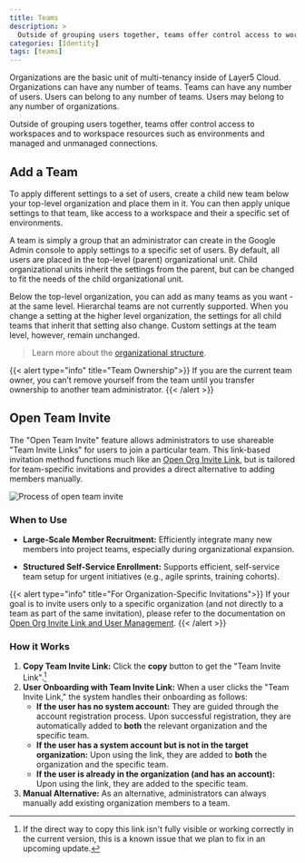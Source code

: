 ```yaml
---
title: Teams
description: >
  Outside of grouping users together, teams offer control access to workspaces and to workspace resources such as environments and managed and unmanaged connections.
categories: [Identity]
tags: [teams]
---
```


Organizations are the basic unit of multi-tenancy inside of Layer5 Cloud. Organizations can have any number of teams. Teams can have any number of users. Users can belong to any number of teams. Users may belong to any number of organizations.

Outside of grouping users together, teams offer control access to workspaces and to workspace resources such as environments and managed and unmanaged connections.

## Add a Team

To apply different settings to a set of users, create a child new team below your top-level organization and place them in it. You can then apply unique settings to that team, like access to a workspace and their a specific set of environments.

A team is simply a group that an administrator can create in the Google Admin console to apply settings to a specific set of users. By default, all users are placed in the top-level (parent) organizational unit. Child organizational units inherit the settings from the parent, but can be changed to fit the needs of the child organizational unit.

Below the top-level organization, you can add as many teams as you want - at the same level. Hierarchal teams are not currently supported. When you change a setting at the higher level organization, the settings for all child teams that inherit that setting also change. Custom settings at the team level, however, remain unchanged.

>Learn more about the [organizational structure](/cloud/identity). 

{{< alert type="info" title="Team Ownership">}}
If you are the current team owner, you can’t remove yourself from the team until you transfer ownership to another team administrator.
{{< /alert >}}

## Open Team Invite

The "Open Team Invite" feature allows administrators to use shareable "Team Invite Links" for users to join a particular team. This link-based invitation method functions much like an [Open Org Invite Link](https://docs.layer5.io/cloud/identity/users/user-management/), but is tailored for team-specific invitations and provides a direct alternative to adding members manually.

![Process of open team invite](/cloud/identity/teams/open_team_invite.gif)

### When to Use

- **Large-Scale Member Recruitment:** Efficiently integrate many new members into project teams, especially during organizational expansion.

- **Structured Self-Service Enrollment:** Supports efficient, self-service team setup for urgent initiatives (e.g., agile sprints, training cohorts).

{{< alert type="info" title="For Organization-Specific Invitations">}}
If your goal is to invite users only to a specific organization (and not directly to a team as part of the same invitation), please refer to the documentation on [Open Org Invite Link and User Management](https://docs.layer5.io/cloud/identity/users/user-management/).
{{< /alert >}}

### How it Works

1. **Copy Team Invite Link:** Click the **copy** button to get the "Team Invite Link".[^1]
2.  **User Onboarding with Team Invite Link:** When a user clicks the "Team Invite Link," the system handles their onboarding as follows:
    * **If the user has no system account:** They are guided through the account registration process. Upon successful registration, they are automatically added to **both** the relevant organization and the specific team.
    * **If the user has a system account but is not in the target organization:** Upon using the link, they are added to **both** the organization and the specific team.
    * **If the user is already in the organization (and has an account):** Upon using the link, they are added to the specific team.
3.  **Manual Alternative:** As an alternative, administrators can always manually add existing organization members to a team.

[^1]: If the direct way to copy this link isn't fully visible or working correctly in the current version, this is a known issue that we plan to fix in an upcoming update.